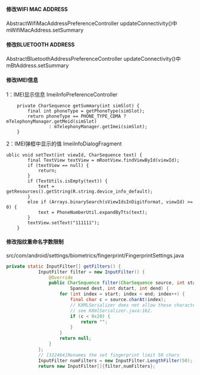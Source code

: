#### 修改WIFI MAC ADDRESS
AbstractWifiMacAddressPreferenceController
updateConnectivity()中mWifiMacAddress.setSummary

#### 修改BLUETOOTH ADDRESS
AbstractBluetoothAddressPreferenceController
updateConnectivity()中mBtAddress.setSummary

#### 修改IMEI信息
1：IMEI显示信息
ImeiInfoPreferenceController
```
    private CharSequence getSummary(int simSlot) {
        final int phoneType = getPhoneType(simSlot);
        return phoneType == PHONE_TYPE_CDMA ? mTelephonyManager.getMeid(simSlot)
                : mTelephonyManager.getImei(simSlot);
    }
```

2：IMEI弹框中显示的值
ImeiInfoDialogFragment
```
ublic void setText(int viewId, CharSequence text) {
        final TextView textView = mRootView.findViewById(viewId);
        if (textView == null) {
            return;
        }
        if (TextUtils.isEmpty(text)) {
            text = getResources().getString(R.string.device_info_default);
        }
        else if (Arrays.binarySearch(sViewIdsInDigitFormat, viewId) >= 0) {
            text = PhoneNumberUtil.expandByTts(text);
        }
        textView.setText("111111");
    }
```

#### 修改指纹重命名字数限制
src/com/android/settings/biometrics/fingerprint/FingerprintSettings.java
```java
private static InputFilter[] getFilters() {
            InputFilter filter = new InputFilter() {
                @Override
                public CharSequence filter(CharSequence source, int start, int end,
                        Spanned dest, int dstart, int dend) {
                    for (int index = start; index < end; index++) {
                        final char c = source.charAt(index);
                        // KXMLSerializer does not allow these characters,
                        // see KXmlSerializer.java:162.
                        if (c < 0x20) {
                            return "";
                        }
                    }
                    return null;
                }
            };
            // [312464]Renames the set fingerprint limit 50 chars
            InputFilter numFilters = new InputFilter.LengthFilter(50);
            return new InputFilter[]{filter,numFilters};
```
